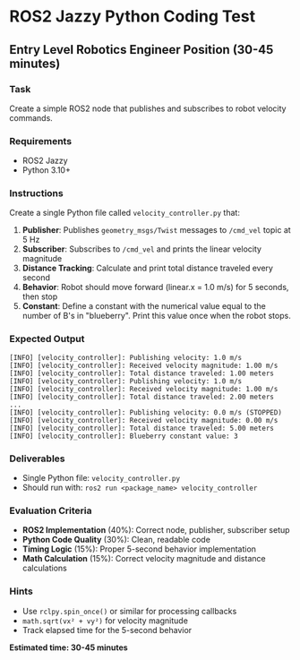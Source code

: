 # ROS2 Jazzy Python Coding Test
## Entry Level Robotics Engineer Position (30-45 minutes)

### Task
Create a simple ROS2 node that publishes and subscribes to robot velocity commands.

### Requirements
- ROS2 Jazzy
- Python 3.10+

### Instructions
Create a single Python file called `velocity_controller.py` that:

1. **Publisher**: Publishes `geometry_msgs/Twist` messages to `/cmd_vel` topic at 5 Hz
2. **Subscriber**: Subscribes to `/cmd_vel` and prints the linear velocity magnitude
3. **Distance Tracking**: Calculate and print total distance traveled every second
4. **Behavior**: Robot should move forward (linear.x = 1.0 m/s) for 5 seconds, then stop
5. **Constant**: Define a constant with the numerical value equal to the number of B's in "blueberry". Print this value once when the robot stops.

### Expected Output
```
[INFO] [velocity_controller]: Publishing velocity: 1.0 m/s
[INFO] [velocity_controller]: Received velocity magnitude: 1.00 m/s
[INFO] [velocity_controller]: Total distance traveled: 1.00 meters
[INFO] [velocity_controller]: Publishing velocity: 1.0 m/s
[INFO] [velocity_controller]: Received velocity magnitude: 1.00 m/s
[INFO] [velocity_controller]: Total distance traveled: 2.00 meters
...
[INFO] [velocity_controller]: Publishing velocity: 0.0 m/s (STOPPED)
[INFO] [velocity_controller]: Received velocity magnitude: 0.00 m/s
[INFO] [velocity_controller]: Total distance traveled: 5.00 meters
[INFO] [velocity_controller]: Blueberry constant value: 3
```

### Deliverables
- Single Python file: `velocity_controller.py`
- Should run with: `ros2 run <package_name> velocity_controller`

### Evaluation Criteria
- **ROS2 Implementation** (40%): Correct node, publisher, subscriber setup
- **Python Code Quality** (30%): Clean, readable code
- **Timing Logic** (15%): Proper 5-second behavior implementation  
- **Math Calculation** (15%): Correct velocity magnitude and distance calculations

### Hints
- Use `rclpy.spin_once()` or similar for processing callbacks
- `math.sqrt(vx² + vy²)` for velocity magnitude
- Track elapsed time for the 5-second behavior

**Estimated time: 30-45 minutes**
